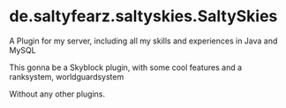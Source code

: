 # de.saltyfearz.saltyskies.SaltySkies

A Plugin for my server, including all my skills and experiences in Java and MySQL

This gonna be a Skyblock plugin, with some cool features and a ranksystem, worldguardsystem

Without any other plugins.
